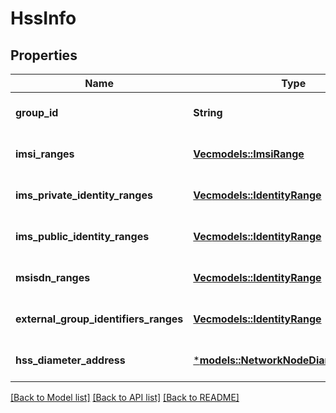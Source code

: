 # HssInfo

## Properties
Name | Type | Description | Notes
------------ | ------------- | ------------- | -------------
**group_id** | **String** | Identifier of a group of NFs. | [optional] [default to None]
**imsi_ranges** | [**Vec<models::ImsiRange>**](ImsiRange.md) |  | [optional] [default to None]
**ims_private_identity_ranges** | [**Vec<models::IdentityRange>**](IdentityRange.md) |  | [optional] [default to None]
**ims_public_identity_ranges** | [**Vec<models::IdentityRange>**](IdentityRange.md) |  | [optional] [default to None]
**msisdn_ranges** | [**Vec<models::IdentityRange>**](IdentityRange.md) |  | [optional] [default to None]
**external_group_identifiers_ranges** | [**Vec<models::IdentityRange>**](IdentityRange.md) |  | [optional] [default to None]
**hss_diameter_address** | [***models::NetworkNodeDiameterAddress**](NetworkNodeDiameterAddress.md) |  | [optional] [default to None]

[[Back to Model list]](../README.md#documentation-for-models) [[Back to API list]](../README.md#documentation-for-api-endpoints) [[Back to README]](../README.md)


